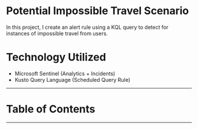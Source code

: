 # Potential Impossible Travel Scenario

In this project, I create an alert rule using a KQL query to detect for instances of impossible travel from users.

# Technology Utilized
- Microsoft Sentinel (Analytics + Incidents)
- Kusto Query Language (Scheduled Query Rule)

---


# Table of Contents

---
